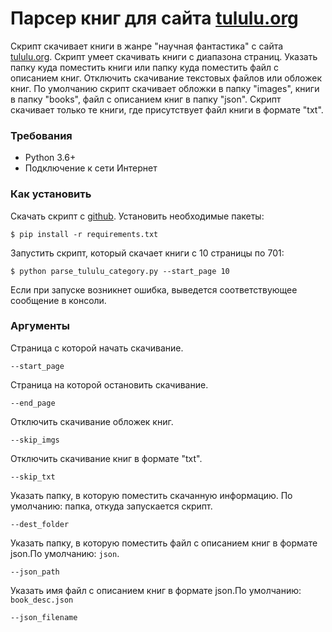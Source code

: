 # Парсер книг для сайта [tululu.org](https://tululu.org)
Скрипт скачивает книги в жанре "научная фантастика" с сайта [tululu.org](https://tululu.org).
Скрипт умеет скачивать книги с диапазона страниц.
Указать папку куда поместить книги или папку куда поместить файл с описанием книг.
Отключить скачивание текстовых файлов или обложек книг.
По умолчанию скрипт скачивает обложки в папку "images", книги в папку "books", файл с описанием книг в папку "json".
Скрипт скачивает только те книги, где присутствует файл книги в формате "txt".

### Требования
- Python 3.6+
- Подключение к сети Интернет

### Как установить
Скачать скрипт с [github](https://github.com/dumbturtle/verstka_3). Установить необходимые пакеты: 
     
```
$ pip install -r requirements.txt
```

Запустить скрипт, который скачает книги с 10 страницы по 701:

```
$ python parse_tululu_category.py --start_page 10
```

Если при запуске возникнет ошибка, выведется соответствующее сообщение в консоли.

### Аргументы

Страница с которой начать скачивание.
```
--start_page
```
Страница на которой остановить скачивание.
```
--end_page
```
Отключить скачивание обложек книг.
```
--skip_imgs
```
Отключить скачивание книг в формате "txt".
```
--skip_txt
```
Указать папку, в которую поместить скачанную информацию. По умолчанию: папка, откуда запускается скрипт.
```
--dest_folder
```
Указать папку, в которую поместить файл с описанием книг в формате json.По умолчанию: `json`.
```
--json_path
```
Указать имя файл с описанием книг в формате json.По умолчанию: `book_desc.json`
```
--json_filename
```
